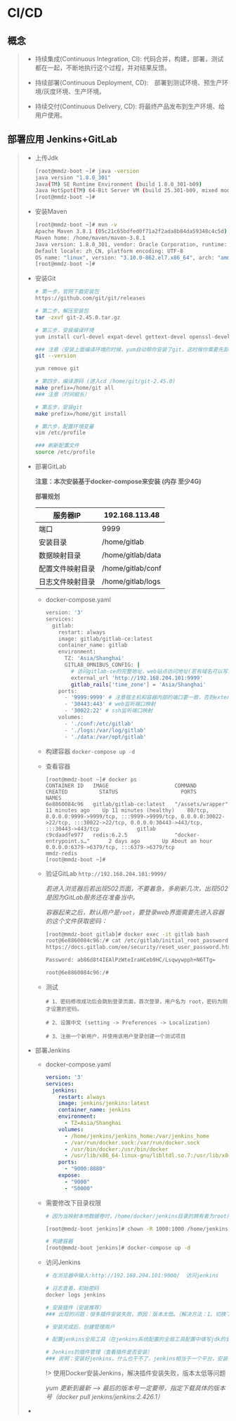 # CI/CD

## 概念

> - 持续集成(Continuous Integration, CI): 代码合并，构建，部署，测试都在一起，不断地执行这个过程，并对结果反馈。
>
> - 持续部署(Continuous Deployment, CD):　部署到测试环境、预生产环境/灰度环境、生产环境。
>
> - 持续交付(Continuous Delivery, CD): 将最终产品发布到生产环境、给用户使用。



## 部署应用 Jenkins+GitLab

> - 上传Jdk
>
>   ```bash
>   [root@mmdz-boot ~]# java -version
>   java version "1.8.0_301"
>   Java(TM) SE Runtime Environment (build 1.8.0_301-b09)
>   Java HotSpot(TM) 64-Bit Server VM (build 25.301-b09, mixed mode)
>   [root@mmdz-boot ~]# 
>   ```
>
> - 安装Maven
>
>   ```bash
>   [root@mmdz-boot ~]# mvn -v
>   Apache Maven 3.8.1 (05c21c65bdfed0f71a2f2ada8b84da59348c4c5d)
>   Maven home: /home/maven/maven-3.8.1
>   Java version: 1.8.0_301, vendor: Oracle Corporation, runtime: /home/jdk/jdk1.8.0_301/jre
>   Default locale: zh_CN, platform encoding: UTF-8
>   OS name: "linux", version: "3.10.0-862.el7.x86_64", arch: "amd64", family: "unix"
>   [root@mmdz-boot ~]# 
>   ```
>
> - 安装Git
>
>   ```bash
>   # 第一步，官网下载安装包
>   https://github.com/git/git/releases
>   
>   # 第二步，解压安装包
>   tar -zxvf git-2.45.0.tar.gz 
>   
>   # 第三步，安装编译环境
>   yum install curl-devel expat-devel gettext-devel openssl-devel zlib-devel gcc perl-ExtUtils-MakeMaker
>   
>   ### 注意（安装上面编译环境的时候，yum自动帮你安装了git，这时候你需要先卸载这个旧版的git。否则还是一个老版本）
>   git --version
>   
>   yum remove git
>   
>   # 第四步，编译源码 (进入cd /home/git/git-2.45.0)
>   make prefix=/home/git all
>   ### 注意（时间挺长）
>   
>   # 第五步，安装git
>   make prefix=/home/git install
>   
>   # 第六步，配置环境变量
>   vim /etc/profile
>   
>   ### 刷新配置文件
>   source /etc/profile
>   ```
>
> - 部署GitLab
>
>   **注意：本次安装基于docker-compose来安装 (内存 至少4G)**
>
>   **部署规划**
>
>   | 服务器IP         | 192.168.113.48    |
>   | ---------------- | ----------------- |
>   | 端口             | 9999              |
>   | 安装目录         | /home/gitlab      |
>   | 数据映射目录     | /home/gitlab/data |
>   | 配置文件映射目录 | /home/gitlab/conf |
>   | 日志文件映射目录 | /home/gitlab/logs |
>
>   - docker-compose.yaml
>
>     ```bash
>     version: '3'
>     services:
>       gitlab:
>         restart: always
>         image: gitlab/gitlab-ce:latest
>         container_name: gitlab
>         environment:
>           TZ: 'Asia/Shanghai'
>           GITLAB_OMNIBUS_CONFIG: |
>             # 访问gitlab-ce的完整地址，web站点访问地址(若有域名可以写域名)
>             external_url 'http://192.168.204.101:9999'
>             gitlab_rails['time_zone'] = 'Asia/Shanghai'
>         ports:
>           - '9999:9999' # 注意宿主机和容器内部的端口要一致，否则external_url无法访问
>           - '30443:443' # web监听端口映射
>           - '30022:22' # ssh监听端口映射
>         volumes:
>           - './conf:/etc/gitlab'
>           - './logs:/var/log/gitlab'
>           - './data:/var/opt/gitlab'
>     ```
>
>   - 构建容器  `docker-compose up -d`
>
>   - 查看容器
>
>     ```bahs
>     [root@mmdz-boot ~]# docker ps
>     CONTAINER ID   IMAGE                     COMMAND                   CREATED          STATUS                    PORTS                                                                                                                                   NAMES
>     6e8860084c96   gitlab/gitlab-ce:latest   "/assets/wrapper"           11 minutes ago    Up 11 minutes (healthy)    80/tcp, 0.0.0.0:9999->9999/tcp, :::9999->9999/tcp, 0.0.0.0:30022->22/tcp, :::30022->22/tcp, 0.0.0.0:30443->443/tcp, :::30443->443/tcp      		 gitlab
>     c9cdaadfe977   redis:6.2.5               "docker-entrypoint.s…"      2 days ago       Up About an hour           0.0.0.0:6379->6379/tcp, :::6379->6379/tcp                                                                                                  mmdz-redis
>     [root@mmdz-boot ~]# 
>     ```
>
>   - 验证GitLab  `http://192.168.204.101:9999/`
>
>     *若进入浏览器后若出现502页面，不要着急，多刷新几次，出现502是因为GitLab服务还在准备当中。*
>
>     *容器起来之后，默认用户是`root`，要登录web界面需要先进入容器的这个文件获取密码：*
>
>     ```bash
>     [root@mmdz-boot gitlab]# docker exec -it gitlab bash
>     root@6e8860084c96:/# cat /etc/gitlab/initial_root_password
>     https://docs.gitlab.com/ee/security/reset_user_password.html#reset-your-root-password.
>     
>     Password: ab86d8t4IEAlPzWteIraHCeb9HC/Lsqwywpph+N6TTg=
>     
>     root@6e8860084c96:/# 
>     ```
>
>   - 测试
>
>     ```shell
>     # 1、密码修改成功后会跳到登录页面，首次登录，用户名为 root，密码为刚才设置的密码。
>     
>     # 2、设置中文 (setting -> Preferences -> Localization)
>     
>     # 3、注册一个新用户，并使用该用户登录创建一个测试项目
>     ```
>
> - 部署Jenkins
>
>   - docker-compose.yaml
>
>     ```yaml
>     version: '3'
>     services:
>       jenkins:
>         restart: always
>         image: jenkins/jenkins:latest
>         container_name: jenkins
>         environment:
>           - TZ=Asia/Shanghai
>         volumes:
>           - /home/jenkins/jenkins_home:/var/jenkins_home
>           - /var/run/docker.sock:/var/run/docker.sock
>           - /usr/bin/docker:/usr/bin/docker
>           - /usr/lib/x86_64-linux-gnu/libltdl.so.7:/usr/lib/x86_64-linux-gnu/libltdl.so.7
>         ports:
>           - "9000:8080"
>         expose:
>           - "9000"
>           - "50000"
>     ```
>
>   - 需要修改下目录权限
>
>     ```bash
>     # 因为当映射本地数据卷时，/home/docker/jenkins目录的拥有者为root用户，而容器中jenkins user的uid为1000，执行如下命令即可：
>     
>     [root@mmdz-boot jenkins]# chown -R 1000:1000 /home/jenkins
>     
>     # 构建容器
>     [root@mmdz-boot jenkins]# docker-compose up -d
>     ```
>
>   - 访问Jenkins
>
>     ```bash
>     # 在浏览器中输入:http://192.168.204.101:9000/  访问jenkins
>     
>     # 日志查看，初始密码
>     docker logs jenkins
>     
>     # 安装插件（安装推荐）
>     ### 出现的问题：很多插件安装失败，原因：版本太低。（解决方法：1、切换下载源地址 2、更新版本）
>     
>     # 安装完成后，创建管理用户
>     
>     # 配置jenkins全局工具（在jenkins系统配置的全局工具配置中填写jdk的安装路径，本地git命令的路径，maven的安装路径）
>     
>     # Jenkins的插件管理（查看插件是否安装）
>     ### 说明：安装好jenkins，什么也干不了，jenkins相当于一个平台，安装什么样的插件，实现什么样的功能，功能的实现依赖于插件
>     
>     
>     ```
>
>     !> 使用Docker安装Jenkins，解决插件安装失败，版本太低等问题
>
>      *yum 更新到最新 -->  最后的版本号一定要带，指定下载具体的版本号（docker pull jenkins/jenkins:2.426.1）*
>
> - 

